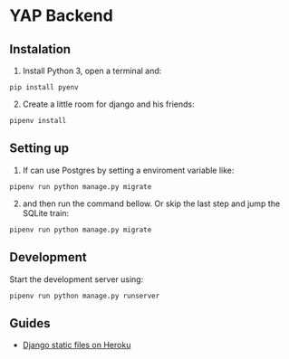 # YAP Backend


## Instalation

1. Install Python 3, open a terminal and:
```
pip install pyenv
```

2. Create a little room for django and his friends:
```
pipenv install
```

## Setting up
1. If can use Postgres by setting a enviroment variable like:
```
pipenv run python manage.py migrate
```
2. and then run the command bellow. Or skip the last step and jump the SQLite train:
```
pipenv run python manage.py migrate
```

## Development
Start the development server using:
```
pipenv run python manage.py runserver
```

## Guides
- [Django static files on Heroku](https://devcenter.heroku.com/articles/django-assets#collectstatic-during-builds)
